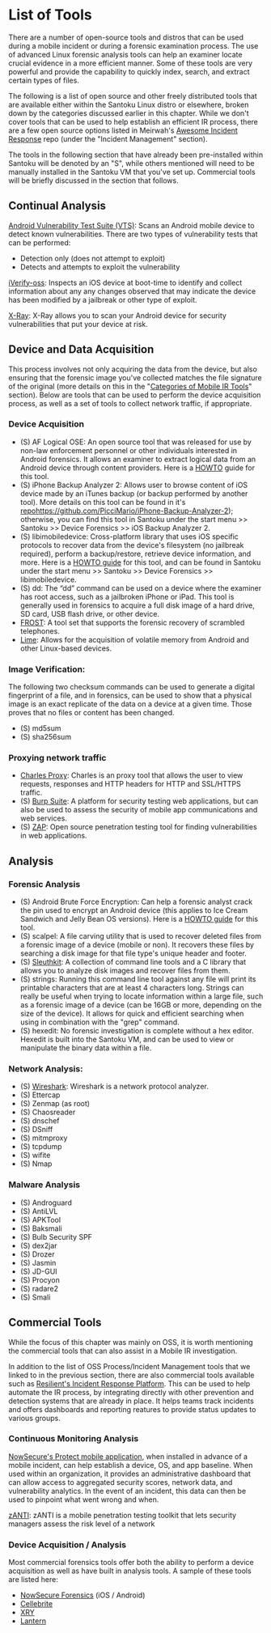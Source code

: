 # List of Tools

There are a number of open-source tools and distros that can be used during a mobile incident or during a forensic examination process.  The use of advanced Linux forensic analysis tools can help an examiner locate crucial evidence in a more efficient manner. Some of these tools are very powerful and provide the capability to quickly index, search, and extract certain types of files.

The following is a list of open source and other freely distributed tools that are available either within the Santoku Linux distro or elsewhere, broken down by the categories discussed earlier in this chapter. While we don't cover tools that can be used to help establish an efficient IR process, there are a few open source options listed in Meirwah's [Awesome Incident Response](https://github.com/meirwah/awesome-incident-response) repo (under the "Incident Management" section). 

The tools in the following section that have already been pre-installed within Santoku will be denoted by an "S", while others mentioned will need to be manually installed in the Santoku VM that you've set up. Commercial tools will be briefly discussed in the section that follows.

## Continual Analysis
[Android Vulnerability Test Suite (VTS)](https://github.com/nowsecure/android-vts): Scans an Android mobile device to detect known vulnerabilities. There are two types of vulnerability tests that can be performed:
* Detection only (does not attempt to exploit)
* Detects and attempts to exploit the vulnerability

[iVerify-oss](): Inspects an iOS device at boot-time to identify and collect information about any any changes observed that may indicate the device has been modified by a jailbreak or other type of exploit.

[X-Ray](https://labs.duosecurity.com/xray): X-Ray allows you to scan your Android device for security vulnerabilities that put your device at risk. 


## Device and Data Acquisition
This process involves not only acquiring the data from the device, but also ensuring that the forensic image you've collected matches the file signature of the original (more details on this in the "[Categories of Mobile IR Tools](../mobile-ir-tool-categories.md)" section). Below are tools that can be used to perform the device acquisition process, as well as a set of tools to collect network traffic, if appropriate.

### Device Acquisition
* (S) AF Logical OSE: An open source tool that was released for use by non-law enforcement personnel or other individuals interested in Android forensics. It allows an examiner to extract logical data from an Android device through content providers. Here is a [HOWTO](https://santoku-linux.com/howto/howto-use-aflogical-ose-logical-forensics-android/) guide for this tool.
* (S) iPhone Backup Analyzer 2:  Allows user to browse content of iOS device made by an iTunes backup (or backup performed by another tool). More details on this tool can be found in it's [repo]()https://github.com/PicciMario/iPhone-Backup-Analyzer-2); otherwise, you can find this tool in Santoku under the start menu >> Santoku >> Device Forensics >> iOS Backup Analyzer 2.
* (S) libimobiledevice: Cross-platform library that uses iOS specific protocols to recover data from the device's filesystem (no jailbreak required), perform a backup/restore, retrieve device information, and more. Here is a [HOWTO guide](https://santoku-linux.com/howto/mobile-forensics/howto-create-a-logical-backup-of-an-ios-device-using-libimobiledevice-on-santoku-linux/) for this tool, and can be found in Santoku under the start menu >> Santoku >> Device Forensics >> libimobiledevice.
* (S) dd:  The “dd” command can be used on a device where the examiner has root access, such as a jailbroken iPhone or iPad. This tool is generally used in forensics to acquire a full disk image of a hard drive, SD card, USB flash drive, or other device.
* [FROST](https://www1.informatik.uni-erlangen.de/frost): A tool set that supports the forensic recovery of scrambled telephones. 
* [Lime](https://github.com/504ensicslabs/lime): Allows for the acquisition of volatile memory from Android and other Linux-based devices.

### Image Verification: 
The following two checksum commands can be used to generate a digital fingerprint of a file, and in forensics, can be used to show that a physical image is an exact replicate of the data on a device at a given time. Those proves that no files or content has been changed.
* (S) md5sum
* (S) sha256sum

### Proxying network traffic
* [Charles Proxy](https://www.charlesproxy.com/): Charles is an proxy tool that allows the user to view requests, responses and HTTP headers for HTTP and SSL/HTTPS traffic. 
* (S) [Burp Suite](https://portswigger.net/burp/):  A platform for security testing web applications, but can also be used to assess the security of mobile app communications and web services. 
* (S) [ZAP](https://www.owasp.org/index.php/OWASP_Zed_Attack_Proxy_Project): Open source penetration testing tool for finding vulnerabilities in web applications.

## Analysis
### Forensic Analysis
  * (S) Android Brute Force Encryption: Can help a forensic analyst crack the pin used to encrypt an Android device (this applies to Ice Cream Sandwich and Jelly Bean OS versions).  Here is a [HOWTO guide](https://santoku-linux.com/howto/mobile-forensics/how-to-brute-force-android-encryption/) for this tool.
  * (S) scalpel:  A file carving utility that is used to recover deleted files from a forensic image of a device (mobile or non).  It recovers these files by searching a disk image for that file type's unique header and footer.
  * (S) [Sleuthkit](http://www.sleuthkit.org/): A collection of command line tools and a C library that allows you to analyze disk images and recover files from them.
  * (S) strings:  Running this command line tool against any file will print its printable characters that are at least 4 characters long. Strings can really be useful when trying to locate information within a large file, such as a forensic image of a device (can be 16GB or more, depending on the size of the device). It allows for quick and efficient searching when using in combination with the "grep" command.
  * (S) hexedit: No forensic investigation is complete without a hex editor. Hexedit is built into the Santoku VM, and can be used to view or manipulate the binary data within a file. 

### Network Analysis:
* (S) [Wireshark](https://www.wireshark.org/): Wireshark is a network protocol analyzer.
* (S) Ettercap
* (S) Zenmap (as root)
* (S) Chaosreader
* (S) dnschef
* (S) DSniff
* (S) mitmproxy
* (S) tcpdump
* (S) wifite
* (S) Nmap

### Malware Analysis
* (S) Androguard
* (S) AntiLVL
* (S) APKTool
* (S) Baksmali
* (S) Bulb Security SPF
* (S) dex2jar
* (S) Drozer
* (S) Jasmin
* (S) JD-GUI
* (S) Procyon
* (S) radare2
* (S) Smali

## Commercial Tools
While the focus of this chapter was mainly on OSS, it is worth mentioning the commercial tools that can also assist in a Mobile IR investigation. 

In addition to the list of OSS Process/Incident Management tools that we linked to in the previous section, there are also commercial tools available such as [Resilient's Incident Response Platform](https://www.resilientsystems.com/). This can be used to help automate the IR process, by integrating directly with other prevention and detection systems that are already in place. It helps teams track incidents and offers dashboards and reporting reatures to provide status updates to various groups.

### Continuous Monitoring Analysis
[NowSecure's Protect mobile application](https://www.nowsecure.com/protect/), when installed in advance of a mobile incident, can help establish a device, OS, and app baseline. When used within an organization, it provides an administrative dashboard that can allow access to aggregated security scores, network data, and vulnerability analytics. In the event of an incident, this data can then be used to pinpoint what went wrong and when.

[zANTI](https://github.com/Zimperium/zanti_plugins): zANTI is a mobile penetration testing toolkit that lets security managers assess the risk level of a network 

### Device Acquisition / Analysis
Most commercial forensics tools offer both the ability to perform a device acquisition as well as have built in analysis tools. A sample of these tools are listed here:

* [NowSecure Forensics](https://www.nowsecure.com/forensics/) (iOS / Android)
* [Cellebrite](http://www.cellebrite.com/Mobile-forensics)
* [XRY](https://www.msab.com/products/xry/)
* [Lantern](https://katanaforensics.com/products/)

